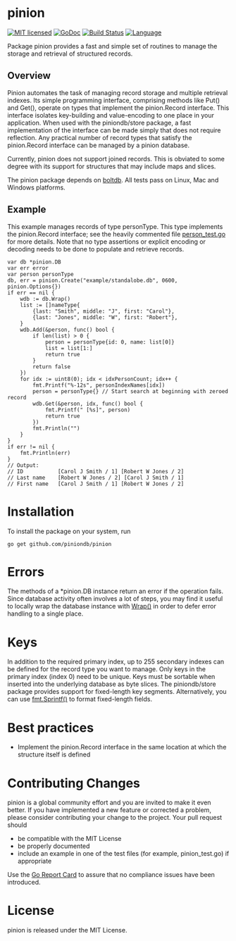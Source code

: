 # pinion

[![MIT licensed](https://img.shields.io/badge/license-MIT-blue.svg)](https://raw.githubusercontent.com/piniondb/pinion/master/LICENSE)
[![GoDoc](https://godoc.org/github.com/piniondb/pinion?status.svg)](https://godoc.org/github.com/piniondb/pinion)
[![Build Status](https://travis-ci.org/piniondb/pinion.svg?branch=master)](https://travis-ci.org/piniondb/pinion)
[![Language](https://img.shields.io/badge/language-go-blue.svg)](https://golang.org/)

Package pinion provides a fast and simple set of routines to manage the storage
and retrieval of structured records.

## Overview

Pinion automates the task of managing record storage and multiple retrieval
indexes. Its simple programming interface, comprising methods like Put() and
Get(), operate on types that implement the pinion.Record interface. This
interface isolates key-building and value-encoding to one place in your
application. When used with the piniondb/store package, a fast implementation
of the interface can be made simply that does not require reflection. Any
practical number of record types that satisfy the pinion.Record interface can
be managed by a pinion database.

Currently, pinion does not support joined records. This is obviated to some
degree with its support for structures that may include maps and slices.

The pinion package depends on [boltdb][1]. All tests pass on Linux, Mac and
Windows platforms.

## Example

This example manages records of type personType. This type implements the
pinion.Record interface; see the heavily commented file [person_test.go][5] for
more details. Note that no type assertions or explicit encoding or decoding
needs to be done to populate and retrieve records.

    var db *pinion.DB
    var err error
    var person personType
    db, err = pinion.Create("example/standalobe.db", 0600, pinion.Options{})
    if err == nil {
        wdb := db.Wrap()
        list := []nameType{
            {last: "Smith", middle: "J", first: "Carol"},
            {last: "Jones", middle: "W", first: "Robert"},
        }
        wdb.Add(&person, func() bool {
            if len(list) > 0 {
                person = personType{id: 0, name: list[0]}
                list = list[1:]
                return true
            }
            return false
        })
        for idx := uint8(0); idx < idxPersonCount; idx++ {
            fmt.Printf("%-12s", personIndexNames[idx])
            person = personType{} // Start search at beginning with zeroed record
            wdb.Get(&person, idx, func() bool {
                fmt.Printf(" [%s]", person)
                return true
            })
            fmt.Println("")
        }
    }
    if err != nil {
        fmt.Println(err)
    }
    // Output:
    // ID           [Carol J Smith / 1] [Robert W Jones / 2]
    // Last name    [Robert W Jones / 2] [Carol J Smith / 1]
    // First name   [Carol J Smith / 1] [Robert W Jones / 2]

# Installation

To install the package on your system, run

    go get github.com/piniondb/pinion

# Errors

The methods of a *pinion.DB instance return an error if the operation fails.
Since database activity often involves a lot of steps, you may find it useful
to locally wrap the database instance with [Wrap()][4] in order to defer error
handling to a single place.

# Keys

In addition to the required primary index, up to 255 secondary indexes can be
defined for the record type you want to manage. Only keys in the primary index
(index 0) need to be unique. Keys must be sortable when inserted into the
underlying database as byte slices. The piniondb/store package provides support
for fixed-length key segments. Alternatively, you can use [fmt.Sprintf()][3] to
format fixed-length fields.

# Best practices

- Implement the pinion.Record interface in the same location at which the
  structure itself is defined

# Contributing Changes

pinion is a global community effort and you are invited to make it even better.
If you have implemented a new feature or corrected a problem, please consider
contributing your change to the project. Your pull request should

* be compatible with the MIT License
* be properly documented
* include an example in one of the test files (for example, pinion_test.go) if
appropriate

Use the [Go Report Card][2] to assure that no compliance issues have been
introduced.

# License

pinion is released under the MIT License.

[1]: https://godoc.org/github.com/boltdb/bolt
[2]: https://goreportcard.com/report/github.com/piniondb/pinion 
[3]: https://golang.org/pkg/fmt/#Sprintf
[4]: https://godoc.org/github.com/piniondb/pinion#DB.Wrap
[5]: https://github.com/piniondb/pinion/blob/master/person_test.go

